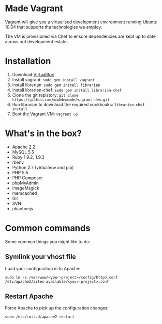 Made Vagrant
============

Vagrant will give you a virtualised development environment running Ubuntu 10.04 that supports the technologies we employ.

The VM is provisioned via Chef to ensure dependencies are kept up to date across out development estate.


Installation
============
 1. Download [VirtualBox](https://www.virtualbox.org/)
 2. Install vagrant: `sudo gem install vagrant`
 3. Install librarian: `sudo gem install librarian`
 4. Install librarian-chef: `sudo gem install librarian-chef`
 5. Clone the git repistory: `git clone https://github.com/madebymade/vagrant-dev.git`
 6. Run librarian to download the required cookbooks: `librarian-chef install`
 7. Boot the Vagrant VM: `vagrant up`


What's in the box?
==================
 * Apache 2.2
 * MySQL 5.5
 * Ruby 1.9.2, 1.9.3
 * rbenv
 * Python 2.7 (virtualenv and pip)
 * PHP 5.5
 * PHP Composer
 * phpMyAdmin
 * ImageMagick
 * memcached
 * Git
 * SVN
 * phantomjs



Common commands
===============
Some common things you might like to do:


Symlink your vhost file
-----------------------
Load your configuration in to Apache:

 `sudo ln -s /var/www/<your-project>/config/httpd.conf /etc/apache2/sites-available/<your-project>.conf`


Restart Apache
--------------
Force Apache to pick up the configuration changes:

 `sudo /etc/init.d/apache2 restart`
